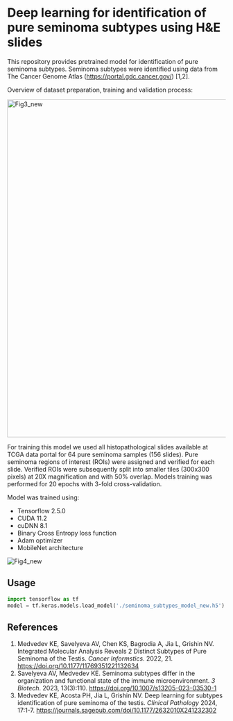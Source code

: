 # Deep learning for identification of pure seminoma subtypes using H&E slides

This repository provides pretrained model for identification of pure seminoma subtypes. Seminoma subtypes were identified using data from The Cancer Genome Atlas (https://portal.gdc.cancer.gov/) [1,2].

Overview of dataset preparation, training and validation process:

<img width="778" alt="Fig3_new" src="https://github.com/kirmedvedev/seminoma-subtypes/assets/95879893/f24063b2-7e76-4eb3-be18-67619324b5d7">




For training this model we used all histopathological slides available at TCGA data portal for 64 pure seminoma samples (156 slides). Pure seminoma regions of interest (ROIs) were assigned and verified for each slide. Verified ROIs were subsequently split into smaller tiles (300x300 pixels) at 20X magnification and with 50% overlap. Models training was performed for 20 epochs with 3-fold cross-validation.

Model was trained using:
- Tensorflow 2.5.0
- CUDA 11.2 
- cuDNN 8.1
- Binary Cross Entropy loss function
- Adam optimizer 
- MobileNet architecture

![Fig4_new](https://github.com/kirmedvedev/seminoma-subtypes/assets/95879893/1962ad57-06db-4c92-8466-38f867558ce1)


## Usage

```python
import tensorflow as tf
model = tf.keras.models.load_model('./seminoma_subtypes_model_new.h5')
```

## References
1. Medvedev KE, Savelyeva AV, Chen KS, Bagrodia A, Jia L, Grishin NV. Integrated Molecular Analysis Reveals 2 Distinct Subtypes of Pure Seminoma of the Testis. _Cancer Informstics_. 2022, 21. https://doi.org/10.1177/11769351221132634
2. Savelyeva AV, Medvedev KE. Seminoma subtypes differ in the organization and functional state of the immune microenvironment. _3 Biotech_. 2023, 13(3):110. https://doi.org/10.1007/s13205-023-03530-1
3. Medvedev KE, Acosta PH, Jia L, Grishin NV. Deep learning for subtypes identification of pure seminoma of the testis. _Clinical Pathology_ 2024, 17:1-7. https://journals.sagepub.com/doi/10.1177/2632010X241232302


